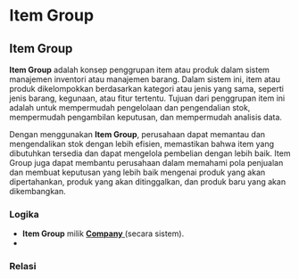 # Item Group

## **Item Group**

**Item Group** adalah konsep penggrupan item atau produk dalam sistem manajemen inventori atau manajemen barang. Dalam sistem ini, item atau produk dikelompokkan berdasarkan kategori atau jenis yang sama, seperti jenis barang, kegunaan, atau fitur tertentu. Tujuan dari penggrupan item ini adalah untuk mempermudah pengelolaan dan pengendalian stok, mempermudah pengambilan keputusan, dan mempermudah analisis data.

Dengan menggunakan **Item Group**, perusahaan dapat memantau dan mengendalikan stok dengan lebih efisien, memastikan bahwa item yang dibutuhkan tersedia dan dapat mengelola pembelian dengan lebih baik. Item Group juga dapat membantu perusahaan dalam memahami pola penjualan dan membuat keputusan yang lebih baik mengenai produk yang akan dipertahankan, produk yang akan ditinggalkan, dan produk baru yang akan dikembangkan.

### Logika

* **Item Group** milik [**Company** ](../../core-concept.md#company-perusahaan)(secara sistem).
*

### Relasi
